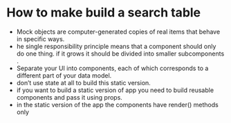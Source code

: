 # How to make build a search table
- Mock objects are computer-generated copies of real items that behave in specific ways.
- he single responsibility principle means that a component should  only do one thing. if it grows it should be divided into smaller subcomponents .
- Separate your UI into components, each of which corresponds to a different part of your data model.
-  don’t use state at all to build this static version. 
- if you want to build a static version of app you need to build reusable components and pass it using props.
-  in the static version of the app the components have render() methods only
